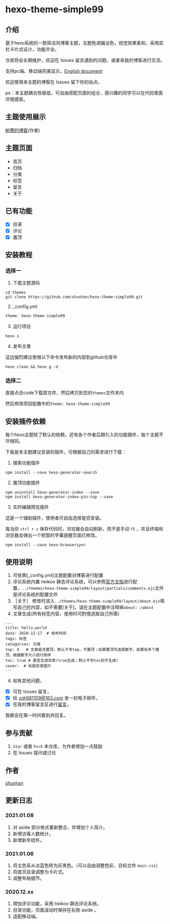 # hexo-theme-simple99

## 介绍

基于hexo系统的一款简洁风博客主题，主题色调偏淡色，视觉效果柔和，采用双栏卡片式设计，功能齐全。

仓库将会长期维护，欢迎在 Issues 留言遇到的问题，或者来我的博客进行交流。

支持pc端、移动端完美显示。[English document](https://github.com/shuxhan/hexo-theme-simple99/blob/main/README.md)

欢迎使用本主题的博客在 Issues 留下你的站点。

ps：本主题耦合性极低，可自由搭配页面的组合，感兴趣的同学可以在代码里面尽情摸索。

## 主题使用展示

[树寒的博客](https://shuxhan.com)(作者)

## 主题页面

- 首页
- 归档
- 分类
- 标签
- 留言
- 关于

## 已有功能

- [x] 目录
- [x] 评论
- [x] 置顶

## 安装教程

### 选择一

1. 下载主题源码
```shell
cd themes
git clone https://github.com/shuxhan/hexo-theme-simple99.git
```
2. _config.yml 
```js
theme: hexo-theme-simple99
```
3. 运行项目
```shell
hexo s
```
4. 发布文章

这边强烈建议使用以下命令发布新的内容到github仓库中
```shell
hexo clean && hexo g -d
```

### 选择二

直接点击code下载原文件，然后拷贝到您的`themes`文件夹内

然后修改项目配置中的`theme: hexo-theme-simple99`

## 安装插件依赖

每个hexo主题除了默认的依赖，还有各个作者后期引入的功能插件，每个主题不尽相同。

下面是本主题建议安装的插件，可根据自己的需求进行下载：

1. 搜索功能插件
```shell
npm install --save hexo-generator-search
```

2. 置顶功能插件
```shell
npm uninstall hexo-generator-index --save
npm install hexo-generator-index-pin-top --save
```

3. 实时编辑预览插件

这是一个辅助插件，使用者可自由选择是否安装。

每当你 `ctrl + s` 保存代码时，浏览器会自动刷新，而不是手动 `f5` ，并且终端和浏览器会弹出一个短暂的字幕提醒页面已修改。

```shell
npm install --save hexo-browsersync
```

## 使用说明

1.  可依靠[_config.yml]主题配置对博客进行配置
2.  评论系统内置 twikoo 静态评论系统，可以参照[官方文档](https://twikoo.js.org)进行配置，`../themes/hexo-theme-simple99/layout/partials/comments.ejs`文件是评论系统的配置文件
3. ［关于］
   修改时进入`../themes/hexo-theme-simple99/layout/about.ejs`填写自己的内容，如不需要[关于]，请在主题配置中注释掉`about: /about`
3.  文章生成(所有标签内容，使用时可酌情选取自己所需)
```
---
title: hello,world
date: 2020-12-17  # 发布时间
tags: 标签
categories: 分类
top: 9   # 文章是否置顶，默认不写top，不置顶；如果置顶可选择数字，如果有多个置顶，根据数字大小进行排序
toc: true # 是否生成目录(true生成；默认不写toc则不生成)
cover:  # 标题背景图片
---
```
4. 如有其他问题，
- [x] 可在 Issues 留言，
- [x] 给 zsh981109@163.com 发一封电子邮件，
- [x] 在我的博客留言区进行[留言](https://shuxhan.com/message)，
   
我都会在第一时间看到并回复。

## 参与贡献

1.  `Star` 或者 `Fork` 本仓库，为作者增加一点鼓励
2.  在 Issues 提问或讨论

## 作者

[shuxhan](https://github.com/shuxhan)

## 更新日志

### 2021.01.08

1. 对 aside 部分格式重新整合，并增加个人简介。
2. 新增访客人数统计。
3. 新增新年挂件。

### 2021.01.06

1. 将主色系从淡蓝色转为灰黑色。（可以自由调整色彩，目标文件 `main.css`）
2. 将首页目录调整为卡片式。
3. 调整布局细节。

### 2020.12.xx

1. 增加评论功能，采用 twikoo 静态评论系统。
2. 目录功能，页面滚动时保持在右侧 aside 。
3. 适配移动端。